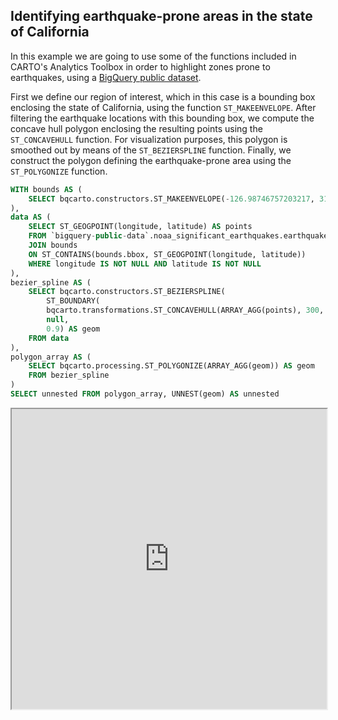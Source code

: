 ## Identifying earthquake-prone areas in the state of California

In this example we are going to use some of the functions included in CARTO's Analytics Toolbox in order to highlight zones prone to earthquakes, using a [BigQuery public dataset](https://console.cloud.google.com/marketplace/product/noaa-public/noaa-earthquakes). 

First we define our region of interest, which in this case is a bounding box enclosing the state of California, using the function `ST_MAKEENVELOPE`. After filtering the earthquake locations with this bounding box, we compute the concave hull polygon enclosing the resulting points using the `ST_CONCAVEHULL` function. For visualization purposes, this polygon is smoothed out by means of the `ST_BEZIERSPLINE` function. Finally, we construct the polygon defining the earthquake-prone area using the `ST_POLYGONIZE` function.

```sql
WITH bounds AS (
    SELECT bqcarto.constructors.ST_MAKEENVELOPE(-126.98746757203217, 31.72298737861544, -118.1856191911019, 40.871240645013735) AS bbox
),
data AS (
    SELECT ST_GEOGPOINT(longitude, latitude) AS points
    FROM `bigquery-public-data`.noaa_significant_earthquakes.earthquakes
    JOIN bounds
    ON ST_CONTAINS(bounds.bbox, ST_GEOGPOINT(longitude, latitude))
    WHERE longitude IS NOT NULL AND latitude IS NOT NULL
),
bezier_spline AS (
    SELECT bqcarto.constructors.ST_BEZIERSPLINE(
        ST_BOUNDARY(
        bqcarto.transformations.ST_CONCAVEHULL(ARRAY_AGG(points), 300, "kilometres")), 
        null,
        0.9) AS geom
    FROM data
),
polygon_array AS (
    SELECT bqcarto.processing.ST_POLYGONIZE(ARRAY_AGG(geom)) AS geom
    FROM bezier_spline
) 
SELECT unnested FROM polygon_array, UNNEST(geom) AS unnested
```

<iframe height=480px width=100% style='margin-bottom:20px' src="https://team.carto.com/u/agraciano/builder/3e6b32e2-0049-42b9-ba20-d26342f4d14d/layers#/" title="Earthquake-prone area in the state of California"></iframe>